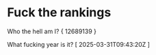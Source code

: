# Fuck the rankings

Who the hell am I?
{ 12689139 }

What fucking year is it?
[ 2025-03-31T09:43:20Z ]
